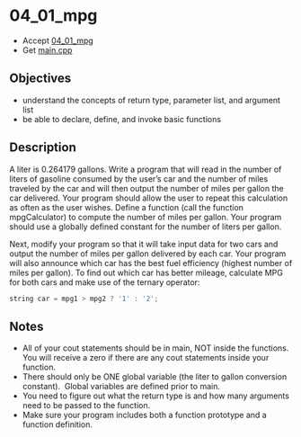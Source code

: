 # 04_01_mpg

- Accept [04_01_mpg](https://classroom.github.com/a/hbfPDhOh)
- Get [main.cpp](main.cpp)


## Objectives

- understand the concepts of return type, parameter list, and argument list
- be able to declare, define, and invoke basic functions


## Description

A liter is 0.264179 gallons. Write a program that will read in the number of liters of gasoline consumed by the user’s car and the number of miles traveled by the car and will then output the number of miles per gallon the car delivered. Your program should allow the user to repeat this calculation as often as the user wishes. Define a function (call the function mpgCalculator) to compute the number of miles per gallon. Your program should use a globally defined constant for the number of liters per gallon.

Next, modify your program so that it will take input data for two cars and output the number of miles per gallon delivered by each car. Your program will also announce which car has the best fuel efficiency (highest number of miles per gallon). To find out which car has better mileage, calculate MPG for both cars and make use of the ternary operator:

```c++
string car = mpg1 > mpg2 ? '1' : '2';
```


## Notes

- All of your cout statements should be in main, NOT inside the functions.  You will receive a zero if there are any cout statements inside your function.
- There should only be ONE global variable (the liter to gallon conversion constant).  Global variables are defined prior to main.
- You need to figure out what the return type is and how many arguments need to be passed to the function.
- Make sure your program includes both a function prototype and a function definition.
